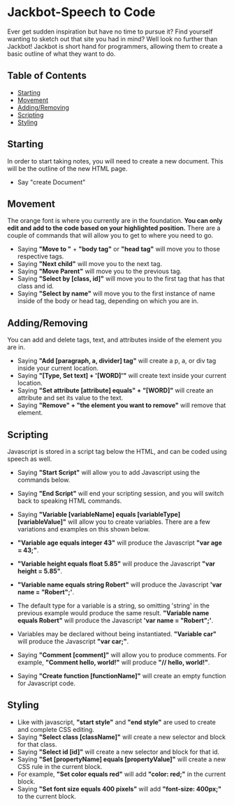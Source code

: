 Jackbot-Speech to Code
=======================
Ever get sudden inspiration but have no time to pursue it? Find yourself wanting to sketch out that site you had in mind? Well look no further than Jackbot! Jackbot is short hand for programmers, allowing them to create a basic outline of what they want to do.

Table of Contents
-----------------
- [Starting](#starting)
- [Movement](#movement)
- [Adding/Removing](#adding/removing)
- [Scripting](#scripting)
- [Styling](#styling)
  
Starting
--------
 In order to start taking notes, you will need to create a new document. This will be the outline of the new HTML page.
  - Say "create Document"


Movement
--------
The orange font is where you currently are in the foundation. **You can only edit and add to the code based on your highlighted position.** There are a couple of commands that will allow you to get to where you need to go.
- Saying **"Move to "** + **"body tag"** or **"head tag"** will move you to those respective tags.
- Saying **"Next child"** will move you to the next tag.
- Saying **"Move Parent"** will move you to the previous tag.
- Saying **"Select by [class, id]"** will move you to the first tag that has that class and id.
- Saying **"Select by name"** will move you to the first instance of name inside of the body or head tag, depending on which you are in. 

Adding/Removing
---------------
You can add and delete tags, text, and attributes inside of the element you are in.
- Saying **"Add [paragraph, a, divider] tag"** will create a p, a, or div tag inside your current location.
- Saying **"[Type, Set text] + '[WORD]'"** will create text inside your current location.
- Saying **"Set attribute [attribute] equals" + "[WORD]"** will create an attribute and set its value to the text.
- Saying **"Remove" + "the element you want to remove"** will remove that element.

Scripting
---------
Javascript is stored in a script tag below the HTML, and can be coded using speech as well.
- Saying **"Start Script"** will allow you to add Javascript using the commands below.
- Saying **"End Script"** will end your scripting session, and you will switch back to speaking HTML commands.

- Saying **"Variable [variableName] equals [variableType] [variableValue]"** will allow you to create variables. There are a few variations and examples on this shown below.
- **"Variable age equals integer 43"** will produce the Javascript **"var age = 43;"**.
- **"Variable height equals float 5.85"** will produce the Javascript **"var height = 5.85"**.
- **"Variable name equals string Robert"** will produce the Javascript **'var name = "Robert";'**.
- The default type for a variable is a string, so omitting 'string' in the previous example would produce the same result. **"Variable name equals Robert"** will produce the Javascript **'var name = "Robert";'**.
- Variables may be declared without being instantiated. **"Variable car"** will produce the Javascript **"var car;"**.

- Saying **"Comment [comment]"** will allow you to produce comments. For example, **"Comment hello, world!"** will produce **"// hello, world!"**.

- Saying **"Create function [functionName]"** will create an empty function for Javascript code.

Styling
-------
- Like with javascript, **"start style"** and **"end style"** are used to create and complete CSS editing.
- Saying **"Select class [className]"** will create a new selector and block for that class.
- Saying **"Select id [id]"** will create a new selector and block for that id.
- Saying **"Set [propertyName] equals [propertyValue]"** will create a new CSS rule in the current block.
- For example, **"Set color equals red"** will add **"color: red;"** in the current block.
- Saying **"Set font size equals 400 pixels"** will add **"font-size: 400px;"** to the current block.
